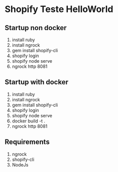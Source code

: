 # Shopify Teste HelloWorld

## Startup non docker

1. install ruby
2. install ngrock
3. gem install shopify-cli
4. shopify login
5. shopify node serve
6. ngrock http 8081

## Startup with docker

1. install ruby
2. install ngrock
3. gem install shopify-cli
4. shopify login
5. shopify node serve
6. docker build -t <teste-helloworld> .
7. ngrock http 8081

## Requirements

1. ngrock
2. shopify-cli
3. NodeJs

